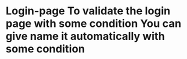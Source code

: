 # Login-page To validate the login page with some condition You can give name it automatically with some condition
